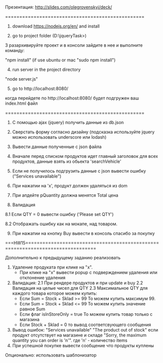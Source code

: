 Презентация: http://slides.com/olegrovenskyi/deck/

=================================================

1. download https://nodejs.org/en/ and install

2. go to project folder (D:\jqueryTask>)

3 разархивируйте проект и в консоли зайдите в нее и выполните команду:

"npm install" (if use ubuntu or mac "sudo npm install")

4. run server in the project directory

"node server.js"

5. go to http://localhost:8080/

когда перейдете по http://localhost:8080/ будет подгружен ваш index.html файл

=================================================

1. С помощью ajax (jquery) получить данные из db.json

2. Сверстать форму согласно дизайну (подсказка используйте jquery можно использовать underscore или lodash)

3. Вывести данные полученные с json файла

4. Вначале перед списком продуктов идет главный заголовок для всех продуктов, данные взять из обьекта 'searchVehicle'

5. Если не получилось подгрузить данные с json вывести ошибку ("Services unavailable")

6. При нажатии на 'x', продукт должен удаляться из dom

7. При апдейте pQuantity должна менятся Total цена

8. Валидация

8.1 Если QTY = 0 вывести ошибку ('Please set QTY')

8.2 Отображать ошибку как на мокапе, над товаром.

9. При нажатии на кнопку Buy вывести в консоль спасибо за покупку

===HW15===============================================================================

Дополнительно к предыдущему заданию реализовать
1. Удаление продуката при клике на "x".
    - При клике на "x" вывести popup с подверждением удаления или отклонение удаления
2. Валидация:
2.1 При рендере продуктов и при update и buy
2.2 Валидация на целые чисел для QTY
2.3 Максимальное QTY для каждого товара которое можем купить:
    - Если Sum = Stock + Sklad >= 99 То можем купить максимум 99.
    - Если Sum = Stock + Sklad <= 99 То можем купить значение равное Sum
    - Если флаг isInStoreOnly = true То можем купить товар только с магазина
    - Если Stock + Sklad = 0 то вывод соответсвующего сообщения
3. Вывод ошибок:
    "Services unavailable"
    "The product out of stock" если продукт отсутствует на магазине и складе
    "Sorry, the maximum quantity you can order is 'n'". где 'n' - количество items
4. При успешной покупке вывести сообщение что продукты куплены

Опционально:
использовать шаблонизатор